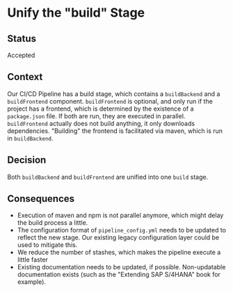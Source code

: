 # Unify the "build" Stage

## Status

Accepted

## Context

Our CI/CD Pipeline has a build stage, which contains a `buildBackend` and a `buildFrontend` component.
`buildFrontend` is optional, and only run if the project has a frontend, which is determined by the existence of a `package.json` file.
If both are run, they are executed in parallel.
`buildFrontend` actually does not build anything, it only downloads dependencies.
"Building" the frontend is facilitated via maven, which is run in `buildBackend`.

## Decision

Both `buildBackend` and `buildFrontend` are unified into one `build` stage.

## Consequences

* Execution of maven and npm is not parallel anymore, which might delay the build process a little.
* The configuration format of `pipeline_config.yml` needs to be updated to reflect the new stage.
  Our existing legacy configuration layer could be used to mitigate this.
* We reduce the number of stashes, which makes the pipeline execute a little faster
* Existing documentation needs to be updated, if possible.
  Non-updatable documentation exists (such as the "Extending SAP S/4HANA" book for example).

